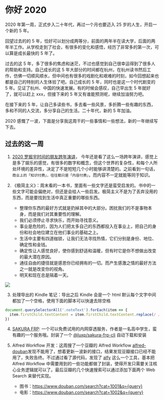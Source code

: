 # 你好 2020

2020 年第一周，正式步入二十年代，再过一个月也要迈入 25 岁的人生，开启一个新的 5 年。

回望过去的的 5 年，恰好可以划分成两等分，前面的两年半在读大学，后面的两年半工作。从学校走到了社会，有很多的变化和感悟，经历了非常多的第一次，可以算是成长最快的 5 年了。

过去的这 5 年，多了很多的焦虑和迷茫，不过也感觉到自己很幸运得到了很多人的帮助和支持。自己成长的这 5 年大部分的时间都在杭州，在杭州读书然后工作，仿佛一切顺风顺水，但中间也有很多的戏剧化和艰难的时刻，如今回想起来也都是自己的特别的人生体验了吧。自己成长的 5 年，同时也是这一个时代剧变的 5 年。见证了杭州、中国的快速发展。有的时候会感叹，自己早出生 5 年就好了，就可以赶上 xxx，但接下来的 5 年又有谁能预测呢，继续加油努力吧。

在接下来的 5 年，让自己多读些书，多去看一些风景，多折腾一些有趣的东西，多和不同的人交流，多分享自己的生活。二十年代，新的 5 年加油。

2020 感慨了一波，下面是分享我这周干的一些事情和一些想法，新的一年继续写下去。

## 过去的这一周

1. [2020 罗振宇时间的朋友跨年演讲](https://www.iqiyi.com/v_19ruqeg8r0.html)， 今年还是看了这么一场跨年演讲，感觉上是多了娱乐的感觉，有很多的数字和概念，但这个世界的复杂性，和每个人所处环境的差异性，决定了不是短短几个小时能够讲清楚的。之前看到一句话，`商业上的「知识付费」，往往都只是「内容付费」`，而内容不一定就能等同于知识。

2. 《极简主义》：周末看的一本书，里面有一些文字还是蛮受启发的。书中的一些文字可能会偏绝对，但还是会给人一些启发。极简主义不是为了丢弃没用的东西，而是要找到生活中真正重要的哪些东西。

   - 整理你东西的最好方式就是扔掉其中的大部分。困扰我们的不是事物本身，而是我们对其重要性的理解。
   - 我们必须停止寻求快乐，而开始寻找意义。
   - 事业是危险的，因为人们把太多自己的东西都投入在事业上，把自己的身份和社会地位建立在他们事业的基础之上。
   - 生活中主要有四道枷锁，让我们无法寻找热情，它们分别是身份、地位、确定性和金钱。
   - 确定性让人感觉良好，使你感到舒适和温暖，但有时它是你不想做出改变的最大潜在原因。
   - 通往自由的捷径就是感恩你已经拥有的一切。而产生感激之情的最好方法之一就是改变你的视角。
   - 明天和现在总是隔着一天。

![](https://img9.doubanio.com/view/subject/l/public/s29447255.jpg)

3. 处理导出的 Kindle 笔记：导出之后 Kindle 会是一个 html 默认每个文字中间都加了一个空格，使用下面的脚本可以快速去除空格

```js
document.querySelectorAll('.noteText').forEach(item => {
  item.firstChild.textContent = item.firstChild.textContent.replace(/ /g, '')
})
```

4. [SAKURA FRP](https://www.natfrp.com/): 一个可以免费试用的内网穿透服务，作者是一名高中学生，蛮有趣的一个服务哦。封装了一个 [@luxp/sakura-frp-cli](https://github.com/luxp/sakura-frp-cli) 自动下载和安装

5. Alfred Workflow 开发：这周搜了一个豆瓣的 Alfred Workflow [alfred-douban](https://github.com/sorrycc/alfred-douban)发现不能用了，想着更新一波新的接口，结果发现豆瓣接口已经不能用了，失败告终。不过通过看了源代码，发现了 [alfy](https://github.com/sindresorhus/alfy#readme) 这么一个工具，基本把 Alfred Workflow 中需要用到的一些功能都做了封装，使得开发只需要关注核心业务逻辑就可以了。最后豆瓣的几个快速搜索可以通过添加下面两个 Web Search 来替代实现。
   - 图书：https://www.douban.com/search?cat=1001&q={query}
   - 电影：https://www.douban.com/search?cat=1002&q={query}

